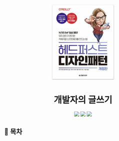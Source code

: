 <div align="center">
  <a href="http://www.yes24.com/Product/Goods/108192370">
      <img src="./img/3-head-first-design-pattern/thumbnail.png" alt="Logo" width="200">
  </a>
  <h1>개발자의 글쓰기</h1>
  <div>
    <img src="https://img.shields.io/badge/저자-에릭%20프리먼%20외%203인-e76f51?style=for-the-badge"/>
    <img src="https://img.shields.io/badge/출판사-한빛미디어-faa307?style=for-the-badge"/>
    <img src="https://img.shields.io/badge/기간-2022.09.20%20~-52b788?style=for-the-badge"/>
  </div>
</div>

## 📝 목차
